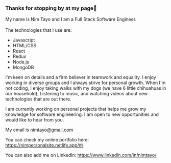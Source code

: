 ### Thanks for stopping by at my page👋

My name is Nim Tayo and I am a Full Stack Software Engineer. <br><br>
The technologies that I use are:
  - Javascript
  - HTML/CSS
  - React
  - Redux
  - Node.js
  - MongoDB

I'm keen on details and a firm believer in teamwork and equality. I enjoy working in diverse groups and I always strive for personal growth. When I'm not coding, I enjoy taking walks with my dogs (we have 6 little chihuahuas in our household), Listening to music, and watching videos about new technologies that are out there. <br>

I am currently working on personal projects that helps me grow my knowledge for software engineering. I am open to new opportunities and would like to hear from you. <br>

My email is nimtayo@gmail.com <br>

You can check my online portfolio here: https://nimpersonalsite.netlify.app/#/ <br>

You can also add me on LinkedIn: https://www.linkedin.com/in/nimtayo/ 

<!--
**nimaester/nimaester** is a ✨ _special_ ✨ repository because its `README.md` (this file) appears on your GitHub profile.

Here are some ideas to get you started:

- 🔭 I’m currently working on ...
- 🌱 I’m currently learning ...
- 👯 I’m looking to collaborate on ...
- 🤔 I’m looking for help with ...
- 💬 Ask me about ...
- 📫 How to reach me: ...
- 😄 Pronouns: ...
- ⚡ Fun fact: ...
-->
